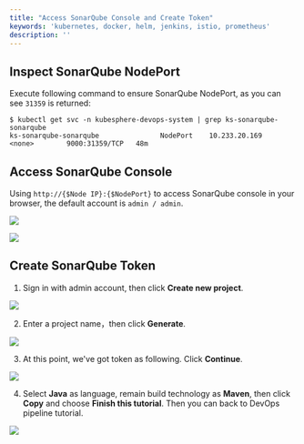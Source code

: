 ```yaml
---
title: "Access SonarQube Console and Create Token"
keywords: 'kubernetes, docker, helm, jenkins, istio, prometheus'
description: ''
---
```


## Inspect SonarQube NodePort

Execute following command to ensure SonarQube NodePort, as you can see `31359` is returned:

```
$ kubectl get svc -n kubesphere-devops-system | grep ks-sonarqube-sonarqube
ks-sonarqube-sonarqube               NodePort    10.233.20.169   <none>        9000:31359/TCP   48m
```

## Access SonarQube Console

Using `http://{$Node IP}:{$NodePort}` to access SonarQube console in your browser, the default account is `admin / admin`.

![](https://pek3b.qingstor.com/kubesphere-docs/png/20200107003216.png)

![](https://pek3b.qingstor.com/kubesphere-docs/png/20200107003240.png)

## Create SonarQube Token

1. Sign in with admin account, then click **Create new project**.

![](https://pek3b.qingstor.com/kubesphere-docs/png/20200107003338.png)

2. Enter a project name，then click **Generate**.

![](https://pek3b.qingstor.com/kubesphere-docs/png/20200107003729.png)

3. At this point, we've got token as following. Click **Continue**.

![](https://pek3b.qingstor.com/kubesphere-docs/png/20200107003848.png)

4. Select **Java** as language, remain build technology as **Maven**, then click **Copy** and choose **Finish this tutorial**. Then you can back to DevOps pipeline tutorial.

![](https://pek3b.qingstor.com/kubesphere-docs/png/20200107004047.png)
